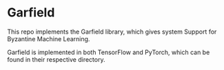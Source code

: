 # Garfield

This repo implements the Garfield library, which gives system Support for Byzantine Machine Learning.

Garfield is implemented in both TensorFlow and PyTorch, which can be found in their respective directory.
